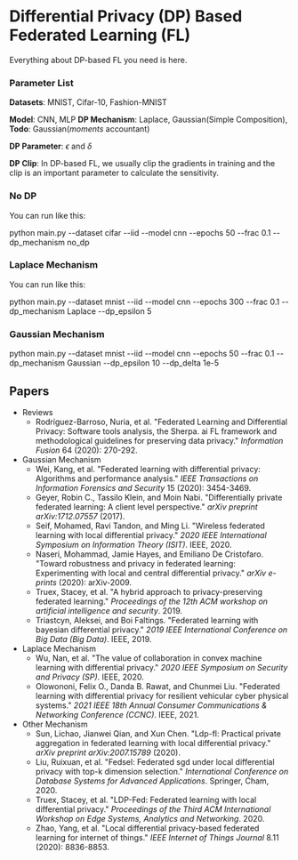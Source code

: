 # Differential Privacy (DP) Based Federated Learning (FL) 
Everything about DP-based FL you need is here.

### Parameter List

**Datasets**: MNIST, Cifar-10, Fashion-MNIST

**Model**: CNN, MLP
**DP Mechanism**: Laplace, Gaussian(Simple Composition), **Todo**: Gaussian(*moments* accountant)

**DP Parameter**: $\epsilon$ and $\delta$

**DP Clip**: In DP-based FL, we usually clip the gradients in training and the clip is an important parameter to calculate the sensitivity.

### No DP

You can run like this:

python main.py --dataset cifar --iid --model cnn --epochs 50 --frac 0.1 --dp_mechanism no_dp

### Laplace Mechanism

You can run like this:

python main.py --dataset mnist --iid --model cnn --epochs 300 --frac 0.1 --dp_mechanism Laplace --dp_epsilon 5
### Gaussian Mechanism

python main.py --dataset mnist --iid --model cnn --epochs 50 --frac 0.1 --dp_mechanism Gaussian --dp_epsilon 10 --dp_delta 1e-5

## Papers

- Reviews
  - Rodríguez-Barroso, Nuria, et al. "Federated Learning and Differential Privacy: Software tools analysis, the Sherpa. ai FL framework and methodological guidelines for preserving data privacy." *Information Fusion* 64 (2020): 270-292.
- Gaussian Mechanism
  - Wei, Kang, et al. "Federated learning with differential privacy: Algorithms and performance analysis." *IEEE Transactions on Information Forensics and Security* 15 (2020): 3454-3469.
  - Geyer, Robin C., Tassilo Klein, and Moin Nabi. "Differentially private federated learning: A client level perspective." *arXiv preprint arXiv:1712.07557* (2017).
  - Seif, Mohamed, Ravi Tandon, and Ming Li. "Wireless federated learning with local differential privacy." *2020 IEEE International Symposium on Information Theory (ISIT)*. IEEE, 2020.
  - Naseri, Mohammad, Jamie Hayes, and Emiliano De Cristofaro. "Toward robustness and privacy in federated learning: Experimenting with local and central differential privacy." *arXiv e-prints* (2020): arXiv-2009.
  - Truex, Stacey, et al. "A hybrid approach to privacy-preserving federated learning." *Proceedings of the 12th ACM workshop on artificial intelligence and security*. 2019.
  - Triastcyn, Aleksei, and Boi Faltings. "Federated learning with bayesian differential privacy." *2019 IEEE International Conference on Big Data (Big Data)*. IEEE, 2019.
- Laplace Mechanism
  - Wu, Nan, et al. "The value of collaboration in convex machine learning with differential privacy." *2020 IEEE Symposium on Security and Privacy (SP)*. IEEE, 2020.
  - Olowononi, Felix O., Danda B. Rawat, and Chunmei Liu. "Federated learning with differential privacy for resilient vehicular cyber physical systems." *2021 IEEE 18th Annual Consumer Communications & Networking Conference (CCNC)*. IEEE, 2021.
- Other Mechanism
  - Sun, Lichao, Jianwei Qian, and Xun Chen. "Ldp-fl: Practical private aggregation in federated learning with local differential privacy." *arXiv preprint arXiv:2007.15789* (2020).
  - Liu, Ruixuan, et al. "Fedsel: Federated sgd under local differential privacy with top-k dimension selection." *International Conference on Database Systems for Advanced Applications*. Springer, Cham, 2020.
  - Truex, Stacey, et al. "LDP-Fed: Federated learning with local differential privacy." *Proceedings of the Third ACM International Workshop on Edge Systems, Analytics and Networking*. 2020.
  - Zhao, Yang, et al. "Local differential privacy-based federated learning for internet of things." *IEEE Internet of Things Journal* 8.11 (2020): 8836-8853.

  